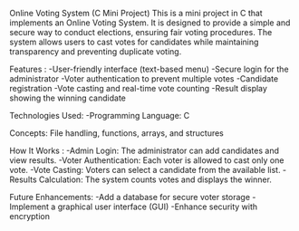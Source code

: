 Online Voting System (C Mini Project)
This is a mini project in C that implements an Online Voting System. It is designed to provide a simple and secure way to conduct elections, ensuring fair voting procedures. The system allows users to cast votes for candidates while maintaining transparency and preventing duplicate voting.

Features :
-User-friendly interface (text-based menu)
-Secure login for the administrator
-Voter authentication to prevent multiple votes
-Candidate registration
-Vote casting and real-time vote counting
-Result display showing the winning candidate

Technologies Used:
-Programming Language: C

Concepts: File handling, functions, arrays, and structures

How It Works :
-Admin Login: The administrator can add candidates and view results.
-Voter Authentication: Each voter is allowed to cast only one vote.
-Vote Casting: Voters can select a candidate from the available list.
-Results Calculation: The system counts votes and displays the winner.

Future Enhancements:
-Add a database for secure voter storage
-Implement a graphical user interface (GUI)
-Enhance security with encryption
